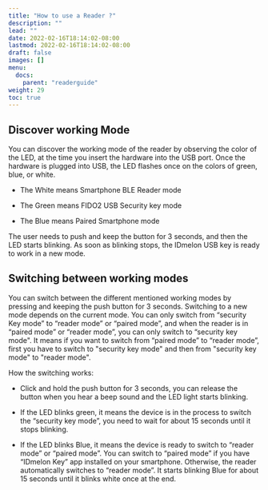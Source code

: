 ```yaml
---
title: "How to use a Reader ?"
description: ""
lead: ""
date: 2022-02-16T18:14:02-08:00
lastmod: 2022-02-16T18:14:02-08:00
draft: false
images: []
menu:
  docs:
    parent: "readerguide"
weight: 29
toc: true
---
```


## Discover working Mode

You can discover the working mode of the reader by observing the color of the LED, at the time you insert the hardware into the USB port.
Once the hardware is plugged into USB, the LED flashes once on the colors of green, blue, or white.

- The White means Smartphone BLE Reader mode

- The Green means FIDO2 USB Security key mode

- The Blue means Paired Smartphone mode

The user needs to push and keep the button for 3 seconds, and then the LED starts blinking. As soon as blinking stops,
the IDmelon USB key is ready to work in a new mode.

## Switching between working modes

You can switch between the different mentioned working modes by pressing and keeping the push button for 3 seconds. Switching to a new mode depends on the current mode.
You can only switch from “security Key mode” to “reader mode” or “paired mode”, and when the reader is in “paired mode” or “reader mode”,
you can only switch to “security key mode".
It means if you want to switch from “paired mode” to “reader mode”, first you have to switch to "security key mode"
and then from "security key mode" to "reader mode".

How the switching works:

- Click and hold the push button for 3 seconds, you can release the button when you hear a beep sound and the LED light starts blinking.

- If the LED blinks green, it means the device is in the process to switch the “security key mode”, you need to wait for about 15 seconds until it stops blinking.

- If the LED blinks Blue, it means the device is ready to switch to “reader mode” or “paired mode”. You can switch to “paired mode” if you have “IDmelon Key” app
installed on your smartphone. Otherwise, the reader automatically switches to “reader mode”. It starts blinking Blue for about 15 seconds until
it blinks white once at the end.
